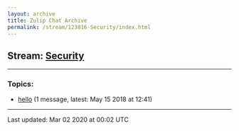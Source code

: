 ```yaml
---
layout: archive
title: Zulip Chat Archive
permalink: /stream/123816-Security/index.html
---
```


## Stream: [Security](https://hl7webmaster.github.io/zulip-hl7-org/stream/123816-Security/index.html)
---

### Topics:

* [hello](topic/hello.html) (1 message, latest: May 15 2018 at 12:41)

<hr><p>Last updated: Mar 02 2020 at 00:02 UTC</p>